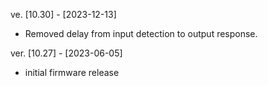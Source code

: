 ve. [10.30] - [2023-12-13]
- Removed delay from input detection to output response.

ver. [10.27] - [2023-06-05]
- initial firmware release

